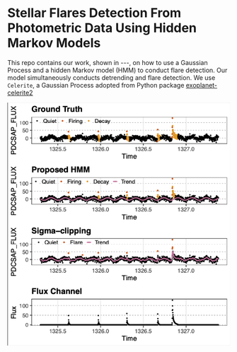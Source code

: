 # Stellar Flares Detection From Photometric Data Using Hidden Markov Models

This repo contains our work, shown in ---, on how to use a Gaussian Process and a hidden Markov model (HMM) to conduct flare detection. Our model simultaneously conducts detrending and flare detection. We use `Celerite`, a Gaussian Process adopted from Python package [exoplanet-celerite2](https://github.com/exoplanet-dev/celerite2)

![Alt text](https://github.com/Esquivel-Arturo/celeriteQFD/blob/main/Res/Injection_recover/flare_inj.png)
